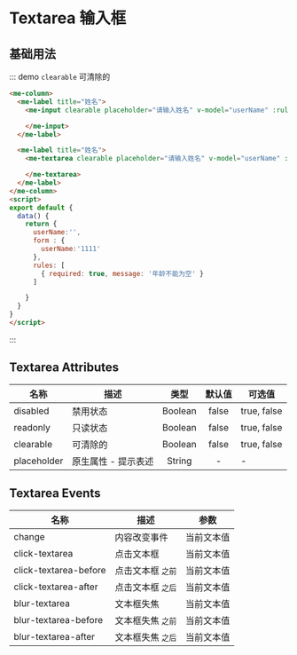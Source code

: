
# Textarea 输入框

## 基础用法
::: demo `clearable` 可清除的
```html
<me-column>
  <me-label title="姓名">
    <me-input clearable placeholder="请输入姓名" v-model="userName" :rules="rules">

    </me-input>
  </me-label>

  <me-label title="姓名">
    <me-textarea clearable placeholder="请输入姓名" v-model="userName" :rules="rules">

    </me-textarea>
  </me-label>
</me-column>
<script>
export default {
  data() {
    return {
      userName:'',
      form : {
        userName:'1111'
      },
      rules: [
        { required: true, message: '年龄不能为空' }
      ]

    }
  }
}
</script>
```
:::


## Textarea Attributes
| 名称        | 描述                |  类型   | 默认值 | 可选值                 |
| ----------- | ------------------- | :-----: | :----: | ---------------------- |
| disabled    | 禁用状态            | Boolean | false  | true, false            |
| readonly    | 只读状态            | Boolean | false  | true, false            |
| clearable   | 可清除的            | Boolean | false  | true, false            |
| placeholder | 原生属性 - 提示表述 | String  |   -    | -                      |

## Textarea Events
| 名称                | 描述                |    参数    |
| ------------------- | ------------------- | :--------: |
| change              | 内容改变事件        | 当前文本值 |
| click-textarea         | 点击文本框          | 当前文本值 |
| click-textarea-before  | 点击文本框 `之前`   | 当前文本值 |
| click-textarea-after   | 点击文本框 `之后`   | 当前文本值 |
| blur-textarea          | 文本框失焦          | 当前文本值 |
| blur-textarea-before   | 文本框失焦 `之前`   | 当前文本值 |
| blur-textarea-after    | 文本框失焦 `之后`   | 当前文本值 |

<!--
 ## Input Slot
| 名称   | 描述     |
| ------ | -------- |
| prefix | 前置图标 |
| suffix | 前置图标 |
-->    